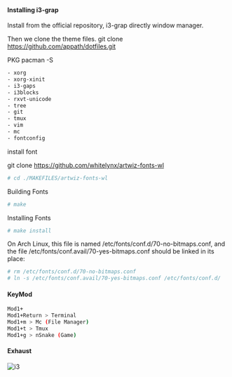 #### Installing i3-grap

Install from the official repository, i3-grap directly window manager.

Then we clone the theme files.
git clone https://github.com/appath/dotfiles.git

PKG pacman -S
```bash
- xorg 
- xorg-xinit 
- i3-gaps 
- i3blocks 
- rxvt-unicode 
- tree 
- git 
- tmux 
- vim 
- mc 
- fontconfig
```

install font

git clone https://github.com/whitelynx/artwiz-fonts-wl

```bash
# cd ./MAKEFILES/artwiz-fonts-wl
```

Building Fonts
```bash
# make
```
Installing Fonts
```bash
# make install
```
On Arch Linux, this file is named /etc/fonts/conf.d/70-no-bitmaps.conf, and the file /etc/fonts/conf.avail/70-yes-bitmaps.conf should be linked in its place:
```bash
# rm /etc/fonts/conf.d/70-no-bitmaps.conf
# ln -s /etc/fonts/conf.avail/70-yes-bitmaps.conf /etc/fonts/conf.d/
```

#### KeyMod
```bash
Mod1+
Mod1+Return > Terminal
Mod1+m > Mc (File Manager)
Mod1+t > Tmux
Mod1+g > nSnake (Game)
```
#### Exhaust
![i3](*.png)
